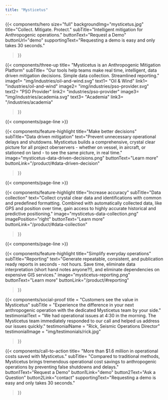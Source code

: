 ```yaml
---
title: "Mysticetus"
---
```


{{< components/hero
	size="full"
	backgroundImg="mysticetus.jpg"
	title="Collect. Mitigate. Protect."
	subTitle="Intelligent mitigation for Anthropogenic operations."
	buttonText="Request a Demo"
	buttonUrl="demo"
	supportingText="Requesting a demo is easy and only takes 30 seconds."
>}}

<!-- 
NOTE: We can use these icons for free as long as we attribute the artist(s) (see footer below copyright)
Icons:
	- Oil & Wind: https://www.flaticon.com/free-icon/wind-energy_1400311
	- PSO Provider: https://www.flaticon.com/free-icon/destination_854881
	- Academia: https://www.flaticon.com/free-icon/book_854861
-->
{{< components/three-up
	title= "Mysticetus is an Anthropogenic Mitigation Platform"
	subTitle= "Our tools help teams make real time, intelligent, data driven mitigation decisions. Simple data collection. Streamlined reporting."
	image1= "img/industries/oil-and-wind.svg"
	text1= "Oil & Wind"
	link1= "industries/oil-and-wind"
	image2= "img/industries/pso-provider.svg"
	text2= "PSO Provider"
	link2= "industries/pso-provider"
	image3= "img/industries/academia.svg"
	text3= "Academia"
	link3= "/industries/academia"
>}}

{{< components/page-line >}}

{{< components/feature-highlight
	title="Make better decisions"
	subTitle="Data driven mitigation"
	text="Prevent unnecessary operational delays and shutdowns. Mysticetus builds a comprehensive, crystal clear picture for all project oberservers - whether on vessel, in aircraft, or stationed on land - to see the same picture, in real time."
	image="mysticetus-data-driven-decisions.png"
	buttonText="Learn more"
	buttonLink="/product/#data-driven-decision"
>}}

{{< components/page-line >}}

{{< components/feature-highlight
	title="Increase accuracy"
	subTitle="Data collection"
	text="Collect crystal clear data and identifications with common and predefined formatting. Combined with automatically collected data, like GPS and position over time, gain access to highly accurate historical and predictive positioning."
	image="mysticetus-data-collection.png"
	imagePosition="right"
	buttonText="Learn more"
	buttonLink="/product/#data-collection"
>}}

{{< components/page-line >}}

{{< components/feature-highlight
	title="Simplify everyday operations"
	subTitle="Reporting"
	text="Generate repeatable, consistent, and publication ready reports in seconds - not hours. Save time, eliminate data interpretation (short hand notes anyone?!), and eliminate dependencies on expensive GIS services."
	image="mysticetus-reporting.png"
	buttonText="Learn more"
	buttonLink="/product/#reporting"
>}}

{{< components/social-proof 
	title = "Customers see the value in Mysticetus"
	subTitle = "Experience the difference in your next anthropogenic operation with the dedicated Mysticetus team by your side."
	testimonialText = "We had operational issues at 4:30 in the morning. The Mysticetus team immediately responded to our call and helped us address our issues quickly."
	testimonialName = "Rick, Seismic Operations Director"
	testimonialImage = "img/testimonials/rick.jpg"
>}}

{{< components/call-to-action
	title= "More than $1.6 million in operational costs saved with Mysticetus."
	subTitle= "Compared to traditional methods, Mysticetus brings tremendous operational cost savings to anthropogenic operations by preventing false shutdowns and delays."
	button1Text="Request a Demo"
	button1Link="demo"
	button2Text="Ask a Question"
	button2Link="contact"
	supportingText="Requesting a demo is easy and only takes 30 seconds."
>}}
